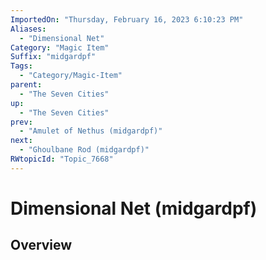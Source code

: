 ```yaml
---
ImportedOn: "Thursday, February 16, 2023 6:10:23 PM"
Aliases:
  - "Dimensional Net"
Category: "Magic Item"
Suffix: "midgardpf"
Tags:
  - "Category/Magic-Item"
parent:
  - "The Seven Cities"
up:
  - "The Seven Cities"
prev:
  - "Amulet of Nethus (midgardpf)"
next:
  - "Ghoulbane Rod (midgardpf)"
RWtopicId: "Topic_7668"
---
```

# Dimensional Net (midgardpf)
## Overview
